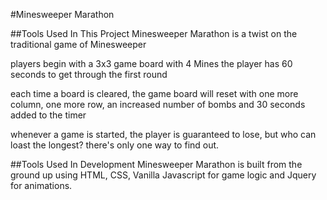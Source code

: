 #Minesweeper Marathon

##Tools Used In This Project
Minesweeper Marathon is a twist on the traditional game of Minesweeper

players begin with a 3x3 game board with 4 Mines
the player has 60 seconds to get through the first round

each time a board is cleared, the game board will reset with one more column, one more row, an increased number of bombs and 30 seconds added to the timer

whenever a game is started, the player is guaranteed to lose, but who can loast the longest? there's only one way to find out.

##Tools Used In Development
Minesweeper Marathon is built from the ground up using HTML, CSS, Vanilla Javascript for game logic and Jquery for animations. 
